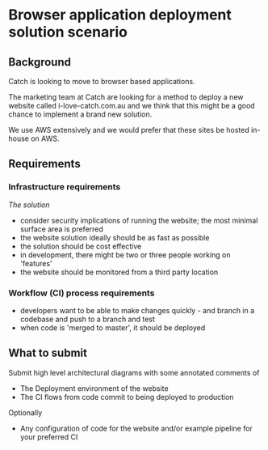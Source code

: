 # Browser application deployment solution scenario

## Background

Catch is looking to move to browser based applications.

The marketing team at Catch are looking for a method to deploy a new website called i-love-catch.com.au and we think that this might be a good chance to implement a brand new solution.

We use AWS extensively and we would prefer that these sites be hosted in-house on AWS.

## Requirements

### Infrastructure requirements 

*The solution*

* consider security implications of running the website; the most minimal surface area is preferred
* the website solution ideally should be as fast as possible 
* the solution should be cost effective 
* in development, there might be two or three people working on 'features'
* the website should be monitored from a third party location  

### Workflow (CI) process requirements 

* developers want to be able to make changes quickly - and branch in a codebase and push to a branch and test 
* when code is 'merged to master', it should be deployed 



## What to submit

Submit high level architectural diagrams with some annotated comments of

* The Deployment environment of the website
* The CI flows from code commit to being deployed to production

Optionally

* Any configuration of code for the website and/or example pipeline for your preferred CI
